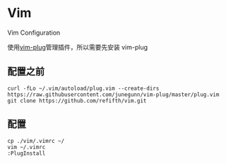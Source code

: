 # Vim
Vim Configuration

使用[vim-plug](https://github.com/junegunn/vim-plug)管理插件，所以需要先安装 vim-plug

## 配置之前
```
curl -fLo ~/.vim/autoload/plug.vim --create-dirs https://raw.githubusercontent.com/junegunn/vim-plug/master/plug.vim
git clone https://github.com/refifth/vim.git
```
## 配置
```
cp ./vim/.vimrc ~/
vim ~/.vimrc
:PlugInstall
```
